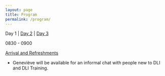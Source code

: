 ```yaml
---
layout: page
title: Program
permalink: /program/
---
```


<a name="one">Day 1</a> | [Day 2](#two) | [Day 3](#three)
<p></p>
0830 - 0900

<a name="1-1">[Arrival and Refreshments](/schedule#1-1)</a>

- Geneviève will be available for an informal chat with people new to DLI and DLI Training.